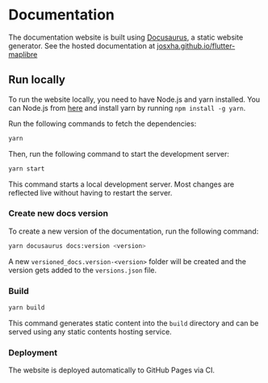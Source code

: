 # Documentation

The documentation website is built using [Docusaurus](https://docusaurus.io/),
a static website generator.
See the hosted documentation
at [josxha.github.io/flutter-maplibre](https://josxha.github.io/flutter-maplibre)

## Run locally

To run the website locally, you need to have Node.js and yarn installed.
You can Node.js from [here](https://nodejs.org/) and install yarn by running
`npm install -g yarn`.

Run the following commands to fetch the dependencies:

```bash
yarn
```

Then, run the following command to start the development server:

```bash
yarn start
```

This command starts a local development server. Most changes are reflected live
without having to restart the server.

### Create new docs version

To create a new version of the documentation, run the following command:

```bash
yarn docusaurus docs:version <version>
```

A new `versioned_docs.version-<version>` folder will be created and the version
gets added to the `versions.json` file.

### Build

```bash
yarn build
```

This command generates static content into the `build` directory and can be
served using any static contents hosting service.

### Deployment

The website is deployed automatically to GitHub Pages via CI.